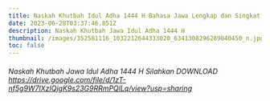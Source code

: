 ```yaml
---
title: Naskah Khutbah Idul Adha 1444 H Bahasa Jawa Lengkap dan Singkat
date: 2023-06-28T03:37:46.851Z
description: Naskah Khutbah Jawa Idul Adha 1444 H
thumbnail: /images/352581116_1032212644333020_6341308296289040450_n.jpg
toc: false
---
```

###### Naskah Khutbah Jawa Idul Adha 1444 H Silahkan DOWNLOAD <https://drive.google.com/file/d/1zT-nf5g9W7lXzIQjgK9s23G9RRmPQlLq/view?usp=sharing>